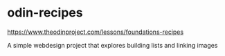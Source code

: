 # odin-recipes
https://www.theodinproject.com/lessons/foundations-recipes

A simple webdesign project that explores building lists and linking images